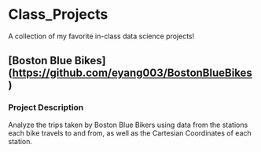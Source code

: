 # Class_Projects
A collection of my favorite in-class data science projects!


## [Boston Blue Bikes] (https://github.com/eyang003/BostonBlueBikes)

### Project Description
Analyze the trips taken by Boston Blue Bikers using data from the stations each bike travels to and from, as well as the Cartesian Coordinates of each station. 

